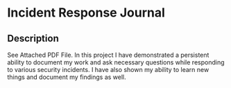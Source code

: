 <h1>Incident Response Journal</h1>

<h2>Description</h2>
See Attached PDF File.  In this project I have demonstrated a persistent ability to document
my work and ask necessary questions while responding to various security incidents. I have also
shown my ability to learn new things and document my findings as well.
  
<br />
